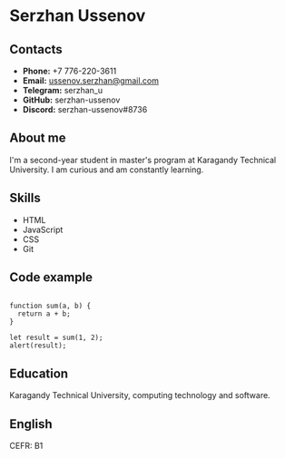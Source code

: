 # Serzhan Ussenov #
## Contacts ##
* **Phone:** +7 776-220-3611
* **Email:** ussenov.serzhan@gmail.com
* **Telegram:** serzhan_u
* **GitHub:** serzhan-ussenov
* **Discord:** serzhan-ussenov#8736
## About me
I'm a second-year student in master's program at Karagandy Technical University. I am curious and am constantly learning. 
## Skills
* HTML
* JavaScript
* CSS
* Git

## Code example
```

function sum(a, b) {
  return a + b;
}

let result = sum(1, 2);
alert(result);

```
## Education
Karagandy Technical University, computing technology and software.
## English
CEFR: B1